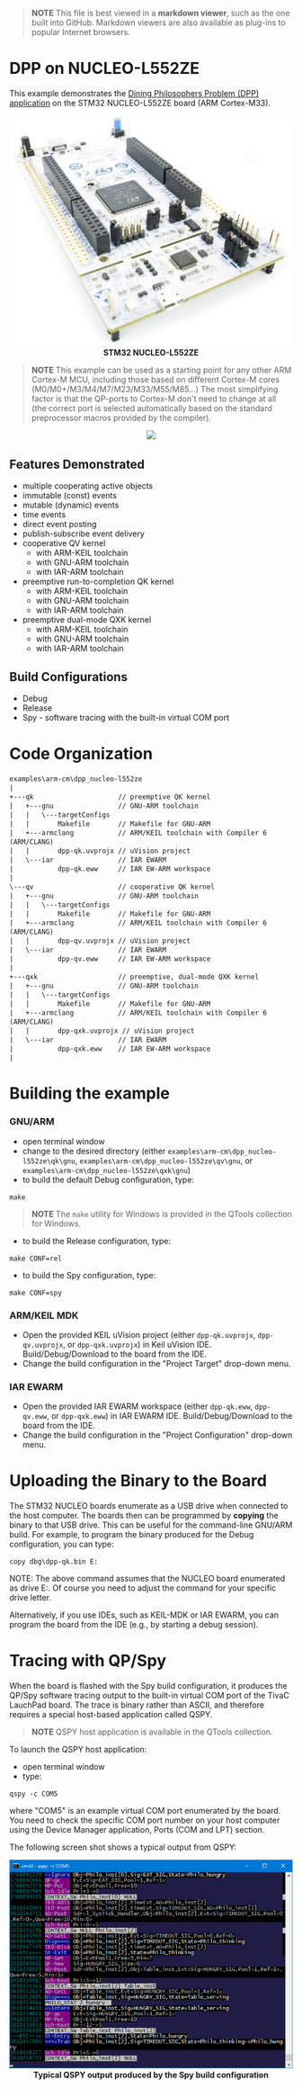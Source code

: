 > **NOTE**
This file is best viewed in a **markdown viewer**, such as the one built into GitHub. Markdown viewers are also available as plug-ins to popular Internet browsers.

# DPP on NUCLEO-L552ZE
This example demonstrates the [Dining Philosophers Problem (DPP) application](https://www.state-machine.com/qpc/tut_dpp.html) on the STM32 NUCLEO-L552ZE board (ARM Cortex-M33).

<p align="center">
<img src="stm32-nucleo-l552ze.webp"/><br>
<b>STM32 NUCLEO-L552ZE</b>
</p>

> **NOTE**
This example can be used as a starting point for any other ARM Cortex-M MCU, including those based on different Cortex-M cores (M0/M0+/M3/M4/M7/M23/M33/M55/M85...) The most simplifying factor is that the QP-ports to Cortex-M don't need to change at all (the correct port is selected automatically based on the standard preprocessor macros provided by the compiler).

<p align="center">
<img src="../qp_arm-cm.jpg"/>
</p>

## Features Demonstrated
- multiple cooperating active objects
- immutable (const) events
- mutable (dynamic) events
- time events
- direct event posting
- publish-subscribe event delivery
- cooperative QV kernel
  + with ARM-KEIL toolchain
  + with GNU-ARM toolchain
  + with IAR-ARM toolchain
- preemptive run-to-completion QK kernel
  + with ARM-KEIL toolchain
  + with GNU-ARM toolchain
  + with IAR-ARM toolchain
- preemptive dual-mode QXK kernel
  + with ARM-KEIL toolchain
  + with GNU-ARM toolchain
  + with IAR-ARM toolchain

## Build Configurations
- Debug
- Release
- Spy - software tracing with the built-in virtual COM port

# Code Organization
```
examples\arm-cm\dpp_nucleo-l552ze
|
+---qk                     // preemptive QK kernel
|   +---gnu                // GNU-ARM toolchain
|   |   \---targetConfigs
|   |       Makefile       // Makefile for GNU-ARM
|   +---armclang           // ARM/KEIL toolchain with Compiler 6 (ARM/CLANG)
|   |       dpp-qk.uvprojx // uVision project
|   \---iar                // IAR EWARM
|           dpp-qk.eww     // IAR EW-ARM workspace
|
\---qv                     // cooperative QK kernel
|   +---gnu                // GNU-ARM toolchain
|   |   \---targetConfigs
|   |       Makefile       // Makefile for GNU-ARM
|   +---armclang           // ARM/KEIL toolchain with Compiler 6 (ARM/CLANG)
|   |       dpp-qv.uvprojx // uVision project
|   \---iar                // IAR EWARM
|           dpp-qv.eww     // IAR EW-ARM workspace
|
+---qxk                    // preemptive, dual-mode QXK kernel
|   +---gnu                // GNU-ARM toolchain
|   |   \---targetConfigs
|   |       Makefile       // Makefile for GNU-ARM
|   +---armclang           // ARM/KEIL toolchain with Compiler 6 (ARM/CLANG)
|   |       dpp-qxk.uvprojx // uVision project
|   \---iar                // IAR EWARM
|           dpp-qxk.eww    // IAR EW-ARM workspace
|
```

# Building the example

### GNU/ARM
- open terminal window
- change to the desired directory (either `examples\arm-cm\dpp_nucleo-l552ze\qk\gnu`, `examples\arm-cm\dpp_nucleo-l552ze\qv\gnu`, or `examples\arm-cm\dpp_nucleo-l552ze\qxk\gnu`)
- to build the default Debug configuration, type:

```
make
```

> **NOTE**
The `make` utility for Windows is provided in the QTools collection for Windows.

- to build the Release configuration, type:

```
make CONF=rel
```

- to build the Spy configuration, type:

```
make CONF=spy
```


### ARM/KEIL MDK
- Open the provided KEIL uVision project (either `dpp-qk.uvprojx`, `dpp-qv.uvprojx`, or `dpp-qxk.uvprojx`)
in Keil uVision IDE. Build/Debug/Download to the board from the IDE.
- Change the build configuration in the "Project Target" drop-down menu.


### IAR EWARM
- Open the provided IAR EWARM workspace (either `dpp-qk.eww`, `dpp-qv.eww`, or `dpp-qxk.eww`)
in IAR EWARM IDE. Build/Debug/Download to the board from the IDE.
- Change the build configuration in the "Project Configuration" drop-down menu.


# Uploading the Binary to the Board
The STM32 NUCLEO boards enumerate as a USB drive when connected to the host computer. The boards then can be programmed by **copying** the binary to that USB drive. This can be useful for the command-line GNU/ARM build. For example, to program the binary produced for the Debug configuration, you can type:

```
copy dbg\dpp-qk.bin E:
```
NOTE: The above command assumes that the NUCLEO board enumerated as drive E:. Of course you need to adjust the command for your specific drive letter.

Alternatively, if you use IDEs, such as KEIL-MDK or IAR EWARM, you can program the board from the IDE (e.g., by starting a debug session).


# Tracing with QP/Spy
When the board is flashed with the Spy build configuration, it produces the QP/Spy software tracing output to the built-in virtual COM port of the TivaC LauchPad board. The trace is binary rather than ASCII, and therefore requires a special host-based application called QSPY.

> **NOTE** QSPY host application is available in the QTools collection.

To launch the QSPY host application:
- open terminal window
- type:

```
qspy -c COM5
```

where "COM5" is an example virtual COM port enumerated by the board. You need to check the specific COM port number on your host computer using the Device Manager application, Ports (COM and LPT) section.


The following screen shot shows a typical output from QSPY:

<p align="center">
<img src="./qspy-output.png"/><br>
<b>Typical QSPY output produced by the Spy build configuration</b>
</p>


